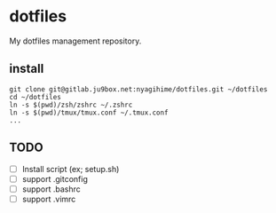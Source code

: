 # dotfiles

My dotfiles management repository.

## install

```shell
git clone git@gitlab.ju9box.net:nyagihime/dotfiles.git ~/dotfiles
cd ~/dotfiles
ln -s $(pwd)/zsh/zshrc ~/.zshrc
ln -s $(pwd)/tmux/tmux.conf ~/.tmux.conf
...
```

## TODO

- [ ] Install script (ex; setup.sh)
- [ ] support .gitconfig
- [ ] support .bashrc
- [ ] support .vimrc